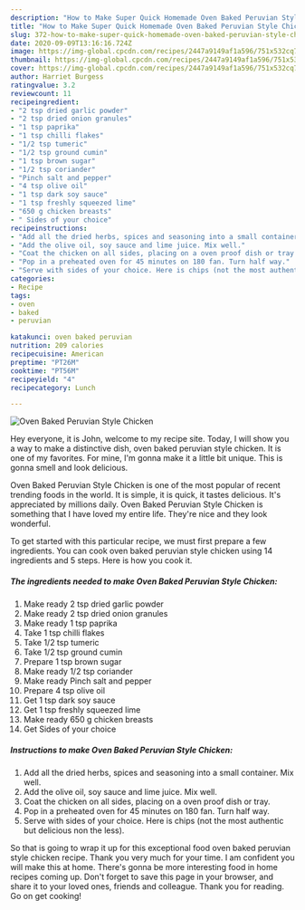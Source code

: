 ```yaml
---
description: "How to Make Super Quick Homemade Oven Baked Peruvian Style Chicken"
title: "How to Make Super Quick Homemade Oven Baked Peruvian Style Chicken"
slug: 372-how-to-make-super-quick-homemade-oven-baked-peruvian-style-chicken
date: 2020-09-09T13:16:16.724Z
image: https://img-global.cpcdn.com/recipes/2447a9149af1a596/751x532cq70/oven-baked-peruvian-style-chicken-recipe-main-photo.jpg
thumbnail: https://img-global.cpcdn.com/recipes/2447a9149af1a596/751x532cq70/oven-baked-peruvian-style-chicken-recipe-main-photo.jpg
cover: https://img-global.cpcdn.com/recipes/2447a9149af1a596/751x532cq70/oven-baked-peruvian-style-chicken-recipe-main-photo.jpg
author: Harriet Burgess
ratingvalue: 3.2
reviewcount: 11
recipeingredient:
- "2 tsp dried garlic powder"
- "2 tsp dried onion granules"
- "1 tsp paprika"
- "1 tsp chilli flakes"
- "1/2 tsp tumeric"
- "1/2 tsp ground cumin"
- "1 tsp brown sugar"
- "1/2 tsp coriander"
- "Pinch salt and pepper"
- "4 tsp olive oil"
- "1 tsp dark soy sauce"
- "1 tsp freshly squeezed lime"
- "650 g chicken breasts"
- " Sides of your choice"
recipeinstructions:
- "Add all the dried herbs, spices and seasoning into a small container. Mix well."
- "Add the olive oil, soy sauce and lime juice. Mix well."
- "Coat the chicken on all sides, placing on a oven proof dish or tray."
- "Pop in a preheated oven for 45 minutes on 180 fan. Turn half way."
- "Serve with sides of your choice. Here is chips (not the most authentic but delicious non the less)."
categories:
- Recipe
tags:
- oven
- baked
- peruvian

katakunci: oven baked peruvian 
nutrition: 209 calories
recipecuisine: American
preptime: "PT26M"
cooktime: "PT56M"
recipeyield: "4"
recipecategory: Lunch

---
```



![Oven Baked Peruvian Style Chicken](https://img-global.cpcdn.com/recipes/2447a9149af1a596/751x532cq70/oven-baked-peruvian-style-chicken-recipe-main-photo.jpg)

Hey everyone, it is John, welcome to my recipe site. Today, I will show you a way to make a distinctive dish, oven baked peruvian style chicken. It is one of my favorites. For mine, I'm gonna make it a little bit unique. This is gonna smell and look delicious.



Oven Baked Peruvian Style Chicken is one of the most popular of recent trending foods in the world. It is simple, it is quick, it tastes delicious. It's appreciated by millions daily. Oven Baked Peruvian Style Chicken is something that I have loved my entire life. They're nice and they look wonderful.


To get started with this particular recipe, we must first prepare a few ingredients. You can cook oven baked peruvian style chicken using 14 ingredients and 5 steps. Here is how you cook it.

<!--inarticleads1-->

##### The ingredients needed to make Oven Baked Peruvian Style Chicken:

1. Make ready 2 tsp dried garlic powder
1. Make ready 2 tsp dried onion granules
1. Make ready 1 tsp paprika
1. Take 1 tsp chilli flakes
1. Take 1/2 tsp tumeric
1. Take 1/2 tsp ground cumin
1. Prepare 1 tsp brown sugar
1. Make ready 1/2 tsp coriander
1. Make ready Pinch salt and pepper
1. Prepare 4 tsp olive oil
1. Get 1 tsp dark soy sauce
1. Get 1 tsp freshly squeezed lime
1. Make ready 650 g chicken breasts
1. Get  Sides of your choice




<!--inarticleads2-->

##### Instructions to make Oven Baked Peruvian Style Chicken:

1. Add all the dried herbs, spices and seasoning into a small container. Mix well.
1. Add the olive oil, soy sauce and lime juice. Mix well.
1. Coat the chicken on all sides, placing on a oven proof dish or tray.
1. Pop in a preheated oven for 45 minutes on 180 fan. Turn half way.
1. Serve with sides of your choice. Here is chips (not the most authentic but delicious non the less).




So that is going to wrap it up for this exceptional food oven baked peruvian style chicken recipe. Thank you very much for your time. I am confident you will make this at home. There's gonna be more interesting food in home recipes coming up. Don't forget to save this page in your browser, and share it to your loved ones, friends and colleague. Thank you for reading. Go on get cooking!
